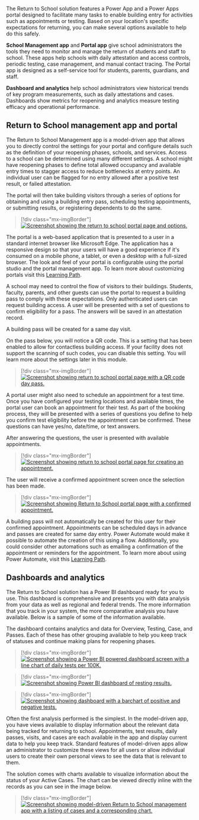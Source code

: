 The Return to School solution features a Power App and a Power Apps portal designed to facilitate many tasks to enable building entry for activities such as appointments or testing. Based on your location's specific expectations for returning, you can make several options available to help do this safely.

**School Management app** and **Portal app** give school administrators the tools they need to monitor and manage the return of students and staff to school. These apps help schools with daily attestation and access controls, periodic testing, case management, and manual contact tracing. The Portal app is designed as a self-service tool for students, parents, guardians, and staff.

**Dashboard and analytics** help school administrators view historical trends of key program measurements, such as daily attestations and cases. Dashboards show metrics for reopening and analytics measure testing efficacy and operational performance.

## Return to School management app and portal

The Return to School Management app is a model-driven app that allows you to directly control the settings for your portal and configure details such as the definition of your reopening phases, schools, and services. Access to a school can be determined using many different settings. A school might have reopening phases to define total allowed occupancy and available entry times to stagger access to reduce bottlenecks at entry points. An individual user can be flagged for no entry allowed after a positive test result, or failed attestation.

The portal will then take building visitors through a series of options for obtaining and using a building entry pass, scheduling testing appointments, or submitting results, or registering dependents to do the same.

> [!div class="mx-imgBorder"]
> [![Screenshot showing the return to school portal page and options.](../media/portal.png)](../media/portal.png#lightbox)

The portal is a web-based application that is presented to a user in a standard internet browser like Microsoft Edge. The application has a responsive design so that your users will have a good experience if it's consumed on a mobile phone, a tablet, or even a desktop with a full-sized browser. The look and feel of your portal is configurable using the portal studio and the portal management app. To learn more about customizing portals visit this [Learning Path](https://docs.microsoft.com/learn/paths/work-power-apps-portals/?azure-portal=true).

A school may need to control the flow of visitors to their buildings. Students, faculty, parents, and other guests can use the portal to request a building pass to comply with these expectations. Only authenticated users can request building access. A user will be presented with a set of questions to confirm eligibility for a pass. The answers will be saved in an attestation record.

A building pass will be created for a same day visit.

On the pass below, you will notice a QR code. This is a setting that has been enabled to allow for contactless building access. If your facility does not support the scanning of such codes, you can disable this setting. You will learn more about the settings later in this module.

> [!div class="mx-imgBorder"]
> [![Screenshot showing return to school portal page with a QR code day pass.](../media/day-pass.png)](../media/day-pass.png#lightbox)

A portal user might also need to schedule an appointment for a test time. Once you have configured your testing locations and available times, the portal user can book an appointment for their test. As part of the booking process, they will be presented with a series of questions you define to help you confirm test eligibility before the appointment can be confirmed. These questions can have yes/no, date/time, or text answers.

After answering the questions, the user is presented with available appointments.

> [!div class="mx-imgBorder"]
> [![Screenshot showing return to school portal page for creating an appointment.](../media/appointment.png)](../media/appointment.png#lightbox)

The user will receive a confirmed appointment screen once the selection has been made.

> [!div class="mx-imgBorder"]
> [![Screenshot showing Return to School portal page with a confirmed appointment.](../media/confirmed-appointment.png)](../media/confirmed-appointment.png#lightbox)

A building pass will not automatically be created for this user for their confirmed appointment. Appointments can be scheduled days in advance and passes are created for same day entry. Power Automate would make it possible to automate the creation of this using a flow. Additionally, you could consider other automations such as emailing a confirmation of the appointment or reminders for the appointment. To learn more about using Power Automate, visit this [Learning Path](https://docs.microsoft.com/learn/paths/automate-process-power-automate/?azure-portal=true).

## Dashboards and analytics

The Return to School solution has a Power BI dashboard ready for you to use. This dashboard is comprehensive and presents you with data analysis from your data as well as regional and federal trends. The more information that you track in your system, the more comparative analysis you have available. Below is a sample of some of the information available.

The dashboard contains analytics and data for Overview, Testing, Case, and Passes. Each of these has other grouping available to help you keep track of statuses and continue making plans for reopening phases.

> [!div class="mx-imgBorder"]
> [![Screenshot showing a Power BI powered dashboard screen with a line chart of daily tests per 100K.](../media/line-chart.png)](../media/line-chart.png#lightbox)

> [!div class="mx-imgBorder"]
> [![Screenshot showing Power BI dashboard of resting results.](../media/dashboard-results.png)](../media/dashboard-results.png#lightbox)

> [!div class="mx-imgBorder"]
> [![Screenshot showing dashboard with a barchart of positive and negative tests.](../media/bar-chart.png)](../media/bar-chart.png#lightbox)

Often the first analysis performed is the simplest. In the model-driven app, you have views available to display information about the relevant data being tracked for returning to school. Appointments, test results, daily passes, visits, and cases are each available in the app and display current data to help you keep track. Standard features of model-driven apps allow an administrator to customize these views for all users or allow individual users to create their own personal views to see the data that is relevant to them.

The solution comes with charts available to visualize information about the status of your Active Cases. The chart can be viewed directly inline with the records as you can see in the image below.

> [!div class="mx-imgBorder"]
> [![Screenshot showing model-driven Return to School management app with a listing of cases and a corresponding chart.](../media/active-cases.png)](../media/active-cases.png#lightbox)